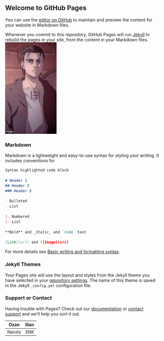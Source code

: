 ## Welcome to GitHub Pages

You can use the [editor on GitHub](https://github.com/Ozaaaan/tp3/edit/gh-pages/index.md) to maintain and preview the content for your website in Markdown files.

Whenever you commit to this repository, GitHub Pages will run [Jekyll](https://jekyllrb.com/) to rebuild the pages in your site, from the content in your Markdown files.
![Eren](https://github.com/Ozaaaan/tp3/blob/main/images/eren.jpeg)
### Markdown
Markdown is a lightweight and easy-to-use syntax for styling your writing. It includes conventions for

```markdown
Syntax highlighted code block

# Header 1 
## Header 2 
### Header 3 

- Bulleted
- List

1. Numbered
2. List

**Bold** and _Italic_ and `Code` text

[Link](url) and ![Image](src)
```

For more details see [Basic writing and formatting syntax](https://docs.github.com/en/github/writing-on-github/getting-started-with-writing-and-formatting-on-github/basic-writing-and-formatting-syntax).

### Jekyll Themes

Your Pages site will use the layout and styles from the Jekyll theme you have selected in your [repository settings](https://github.com/Ozaaaan/tp3/settings/pages). The name of this theme is saved in the Jekyll `_config.yml` configuration file.

### Support or Contact

Having trouble with Pages? Check out our [documentation](https://docs.github.com/categories/github-pages-basics/) or [contact support](https://support.github.com/contact) and we’ll help you sort it out.

| Ozan | Ilian |
|------|------|
| Naruto | SNK |

